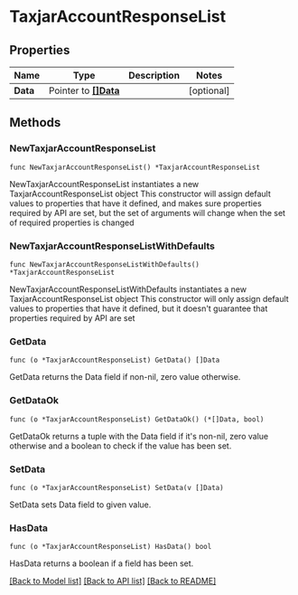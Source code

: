 # TaxjarAccountResponseList

## Properties

Name | Type | Description | Notes
------------ | ------------- | ------------- | -------------
**Data** | Pointer to [**[]Data**](Data.md) |  | [optional] 

## Methods

### NewTaxjarAccountResponseList

`func NewTaxjarAccountResponseList() *TaxjarAccountResponseList`

NewTaxjarAccountResponseList instantiates a new TaxjarAccountResponseList object
This constructor will assign default values to properties that have it defined,
and makes sure properties required by API are set, but the set of arguments
will change when the set of required properties is changed

### NewTaxjarAccountResponseListWithDefaults

`func NewTaxjarAccountResponseListWithDefaults() *TaxjarAccountResponseList`

NewTaxjarAccountResponseListWithDefaults instantiates a new TaxjarAccountResponseList object
This constructor will only assign default values to properties that have it defined,
but it doesn't guarantee that properties required by API are set

### GetData

`func (o *TaxjarAccountResponseList) GetData() []Data`

GetData returns the Data field if non-nil, zero value otherwise.

### GetDataOk

`func (o *TaxjarAccountResponseList) GetDataOk() (*[]Data, bool)`

GetDataOk returns a tuple with the Data field if it's non-nil, zero value otherwise
and a boolean to check if the value has been set.

### SetData

`func (o *TaxjarAccountResponseList) SetData(v []Data)`

SetData sets Data field to given value.

### HasData

`func (o *TaxjarAccountResponseList) HasData() bool`

HasData returns a boolean if a field has been set.


[[Back to Model list]](../README.md#documentation-for-models) [[Back to API list]](../README.md#documentation-for-api-endpoints) [[Back to README]](../README.md)


